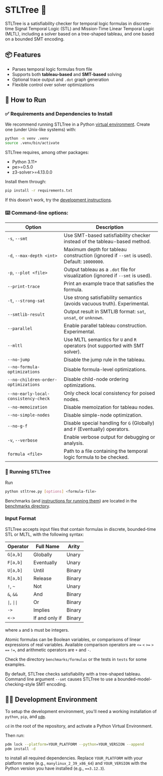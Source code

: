 # STLTree 🌳

STLTree is a satisfiability checker for temporal logic formulas
in discrete-time Signal Temporal Logic (STL) and Mission-Time Linear Temporal Logic (MLTL),
including a solver based on a tree-shaped tableau, and one based on a bounded SMT encoding.

## 📦 Features

- Parses temporal logic formulas from file
- Supports both **tableau-based** and **SMT-based** solving
- Optional trace output and `.dot` graph generation
- Flexible control over solver optimizations


## 🚀 How to Run

### ✅ Requirements and Dependencies to Install

We recommend running STLTree in a Python [virtual environment](https://docs.python.org/3/tutorial/venv.html).
Create one (under Unix-like systems) with:
```sh
python -m venv .venv
source .venv/bin/activate
```

STLTree requires, among other packages:

- Python 3.11+
- pe>=0.5.0
- z3-solver>=4.13.0.0

Install them through:

```sh
pip install -r requirements.txt
```
If this doesn't work, try the [development instructions](#development-environment).


### ⌨️ Command-line options:

| Option                              | Description                                                                                     |
|-------------------------------------|-------------------------------------------------------------------------------------------------|
| `-s`, `--smt`                       | Use SMT-based satisfiability checker instead of the tableau-based method.                       |
| `-d`, `--max-depth <int>`           | Maximum depth for tableau construction (ignored if `--smt` is used). Default: `10000000`.       |
| `-p`, `--plot <file>`               | Output tableau as a `.dot` file for visualization (ignored if `--smt` is used).                 |
| `--print-trace`                     | Print an example trace that satisfies the formula.                                              |
| `-t`, `--strong-sat`                | Use strong satisfiability semantics (avoids vacuous truth). Experimental.                       |
| `--smtlib-result`                   | Output result in SMTLIB format: `sat`, `unsat`, or `unknown`.                                   |
| `--parallel`                        | Enable parallel tableau construction. Experimental.                                             |
| `--mltl`                            | Use MLTL semantics for `U` and `R` operators (not supported with SMT solver).                   |
| `--no-jump`                         | Disable the jump rule in the tableau.                                                           |
| `--no-formula-optimizations`        | Disable formula-level optimizations.                                                            |
| `--no-children-order-optimizations` | Disable child-node ordering optimizations.                                                      |
| `--no-early-local-consistency-check`| Only check local consistency for poised nodes.                                                  |
| `--no-memoization`                  | Disable memoization for tableau nodes.                                                          |
| `--no-simple-nodes`                 | Disable simple-node optimization.                                                               |
| `--no-g-f`                          | Disable special handling for `G` (Globally) and `F` (Eventually) operators.                     |
| `-v`, `--verbose`                   | Enable verbose output for debugging or analysis.                                                |
| `formula <file>`                    | Path to a file containing the temporal logic formula to be checked.                             |


### 🏁 Running STLTree

Run
```sh
python stltree.py [options] <formula-file>
```

Benchmarks (and [instructions for running them](benchmarks/README.md)) are located in the [benchmarks directory](benchmarks).


### Input Format

STLTree accepts input files that contain formulas in discrete, bounded-time STL or MLTL, with the following syntax:

| Operator  | Full Name         | Arity   |
|-----------|-------------------|---------|
| `G[a,b]`  | Globally          | Unary   |
| `F[a,b]`  | Eventually        | Unary   |
| `U[a,b]`  | Until             | Binary  |
| `R[a,b]`  | Release           | Binary  |
| `!`, `~`  | Not               | Unary   |
| `&`, `&&` | And               | Binary  |
| `\|`, `\|\|` | Or                | Binary  |
| `->`      | Implies           | Binary  |
| `<->`     | If and only if    | Binary  |

where `a` and `b` must be integers.

Atomic formulas can be Boolean variables, or comparisons of linear expressions of real variables.
Available comparison operators are `<=` `<` `>=` `>` `==` `!=`, and arithmetic operators are `+` and `-`.

Check the directory `benchmarks/formulas` or the tests in `tests` for some examples.

By default, STLTree checks satisfiability with a tree-shaped tableau.
Command line argument `--smt` causes STLTree to use a bounded-model-checking-style SMT encoding.


## 🧑‍💻 Development Environment

To setup the development environment, you'll need a working installation of `python`, `pip`, and [`pdm`](https://pdm-project.org/).

`cd` in the root of the repository, and activate a Python Virtual Environment.

Then run:
```sh
pdm lock --platform=YOUR_PLATFORM --python=YOUR_VERSION --append
pdm install -d
```
to install all required dependencies.
Replace `YOUR_PLATFORM` with your platform name (e.g., `manylinux_2_39_x86_64`)
and `YOUR_VERSION` with the Python version you have installed (e.g., `==3.12.3`).
